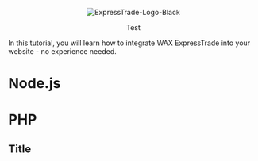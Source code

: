 <p align = "center">
	<img alt = "ExpressTrade-Logo-Black" src = "https://blog.opskins.com/wp-content/uploads/2018/08/ExpressTrade-Logo-Black.png">
</p>

<center>
	Test
</center>

In this tutorial, you will learn how to integrate WAX ExpressTrade into your website - no experience needed.

# Node.js

# PHP

## Title
